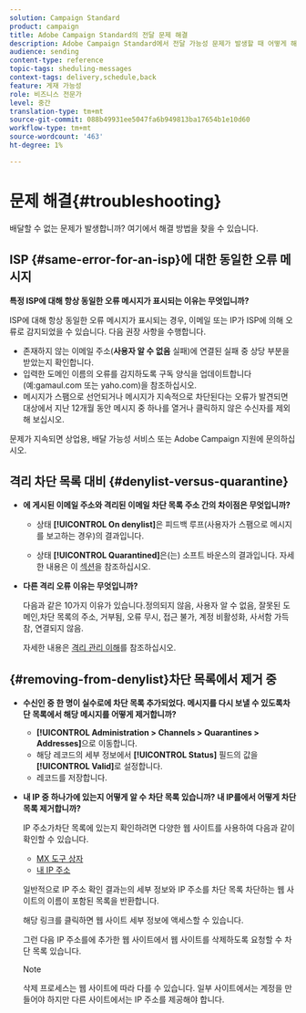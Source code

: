 ```yaml
---
solution: Campaign Standard
product: campaign
title: Adobe Campaign Standard의 전달 문제 해결
description: Adobe Campaign Standard에서 전달 가능성 문제가 발생할 때 어떻게 해야 하는지 알아봅니다.
audience: sending
content-type: reference
topic-tags: sheduling-messages
context-tags: delivery,schedule,back
feature: 게재 가능성
role: 비즈니스 전문가
level: 중간
translation-type: tm+mt
source-git-commit: 088b49931ee5047fa6b949813ba17654b1e10d60
workflow-type: tm+mt
source-wordcount: '463'
ht-degree: 1%

---
```



# 문제 해결{#troubleshooting}

배달할 수 없는 문제가 발생합니까? 여기에서 해결 방법을 찾을 수 있습니다.

## ISP {#same-error-for-an-isp}에 대한 동일한 오류 메시지

**특정 ISP에 대해 항상 동일한 오류 메시지가 표시되는 이유는 무엇입니까?**

ISP에 대해 항상 동일한 오류 메시지가 표시되는 경우, 이메일 또는 IP가 ISP에 의해 오류로 감지되었을 수 있습니다. 다음 권장 사항을 수행합니다.
* 존재하지 않는 이메일 주소(**사용자 알 수 없음** 실패)에 연결된 실패 중 상당 부분을 받았는지 확인합니다.
* 입력한 도메인 이름의 오류를 감지하도록 구독 양식을 업데이트합니다(예:gamaul.com 또는 yaho.com)을 참조하십시오.
* 메시지가 스팸으로 선언되거나 메시지가 지속적으로 차단된다는 오류가 발견되면 대상에서 지난 12개월 동안 메시지 중 하나를 열거나 클릭하지 않은 수신자를 제외해 보십시오.

문제가 지속되면 상업용, 배달 가능성 서비스 또는 Adobe Campaign 지원에 문의하십시오.

## 격리 차단 목록 대비 {#denylist-versus-quarantine}

* **에 게시된 이메일 주소와 격리된 이메일 차단 목록 주소 간의 차이점은 무엇입니까?**

   * 상태 **[!UICONTROL On denylist]**&#x200B;은 피드백 루프(사용자가 스팸으로 메시지를 보고하는 경우)의 결과입니다.

   * 상태 **[!UICONTROL Quarantined]**&#x200B;은(는) 소프트 바운스의 결과입니다.
   자세한 내용은 이 [섹션](../../sending/using/understanding-quarantine-management.md#quarantine-vs-denylist)을 참조하십시오.

* **다른 격리 오류 이유는 무엇입니까?**

   다음과 같은 10가지 이유가 있습니다.정의되지 않음, 사용자 알 수 없음, 잘못된 도메인,차단 목록의 주소, 거부됨, 오류 무시, 접근 불가, 계정 비활성화, 사서함 가득 참, 연결되지 않음.

   자세한 내용은 [격리 관리 이해](../../sending/using/understanding-quarantine-management.md)를 참조하십시오.

## {#removing-from-denylist}차단 목록에서 제거 중

* **수신인 중 한 명이 실수로에 차단 목록 추가되었다. 메시지를 다시 보낼 수 있도록차단 목록에서 해당 메시지를 어떻게 제거합니까?**

   * **[!UICONTROL Administration > Channels > Quarantines > Addresses]**&#x200B;으로 이동합니다.
   * 해당 레코드의 세부 정보에서 **[!UICONTROL Status]** 필드의 값을 **[!UICONTROL Valid]**&#x200B;로 설정합니다.
   * 레코드를 저장합니다.

* **내 IP 중 하나가에 있는지 어떻게 알 수 차단 목록 있습니까? 내 IP를에서 어떻게 차단 목록 제거합니까?**

   IP 주소가차단 목록에 있는지 확인하려면 다양한 웹 사이트를 사용하여 다음과 같이 확인할 수 있습니다.
   * [MX 도구 상자](https://mxtoolbox.com/)
   * [내 IP 주소](https://whatismyipaddress.com)

   일반적으로 IP 주소 확인 결과는의 세부 정보와 IP 주소를 차단 목록 차단하는 웹 사이트의 이름이 포함된 목록을 반환합니다.

   해당 링크를 클릭하면 웹 사이트 세부 정보에 액세스할 수 있습니다.

   그런 다음 IP 주소를에 추가한 웹 사이트에서 웹 사이트를 삭제하도록 요청할 수 차단 목록 있습니다.

   >[!NOTE]
   >
   >삭제 프로세스는 웹 사이트에 따라 다를 수 있습니다. 일부 사이트에서는 계정을 만들어야 하지만 다른 사이트에서는 IP 주소를 제공해야 합니다.
